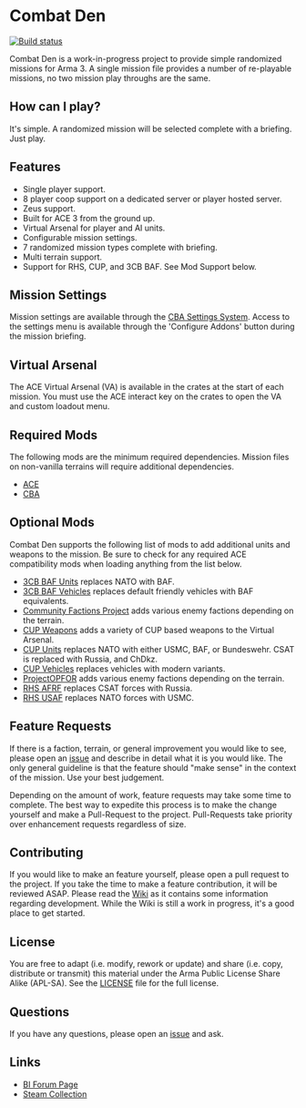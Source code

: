 # Combat Den

[![Build status](https://ci.appveyor.com/api/projects/status/2lqpbhv71sc97ip9/branch/master?svg=true)](https://ci.appveyor.com/project/dpottavio/combatden/branch/master)

Combat Den is a work-in-progress project to provide simple randomized
missions for Arma 3.  A single mission file provides a number of
re-playable missions, no two mission play throughs are the same.

## How can I play?

It's simple.  A randomized mission will be selected complete with a
briefing.  Just play.

## Features
* Single player support.
* 8 player coop support on a dedicated server or player hosted server.
* Zeus support.
* Built for ACE 3 from the ground up.
* Virtual Arsenal for player and AI units.
* Configurable mission settings.
* 7 randomized mission types complete with briefing.
* Multi terrain support.
* Support for RHS, CUP, and 3CB BAF.  See Mod Support below.

## Mission Settings

Mission settings are available through the [CBA Settings
System](url=https://github.com/CBATeam/CBA_A3/wiki/CBA-Settings-System).
Access to the settings menu is available through the 'Configure
Addons' button during the mission briefing.

## Virtual Arsenal

The ACE Virtual Arsenal (VA) is available in the crates at the start
of each mission.  You must use the ACE interact key on the crates to
open the VA and custom loadout menu.

## Required Mods

The following mods are the minimum required dependencies.  Mission
files on non-vanilla terrains will require additional dependencies.

* [ACE](https://steamcommunity.com/sharedfiles/filedetails/?id=463939057)
* [CBA](https://steamcommunity.com/workshop/filedetails/?id=450814997)

## Optional Mods

Combat Den supports the following list of mods to add additional units
and weapons to the mission.  Be sure to check for any required ACE
compatibility mods when loading anything from the list below.

* [3CB BAF Units](https://steamcommunity.com/sharedfiles/filedetails/?id=893346105) replaces NATO with BAF.
* [3CB BAF Vehicles](https://steamcommunity.com/sharedfiles/filedetails/?id=893349825) replaces default friendly vehicles with BAF equivalents.
* [Community Factions Project](https://steamcommunity.com/sharedfiles/filedetails/?id=1369691841) adds various enemy factions depending on the terrain.
* [CUP Weapons](https://steamcommunity.com/sharedfiles/filedetails/?id=497660133) adds a variety of CUP based weapons to the Virtual Arsenal.
* [CUP Units](https://steamcommunity.com/sharedfiles/filedetails/?id=497661914) replaces NATO with either USMC, BAF, or Bundeswehr.  CSAT is replaced with Russia, and ChDkz.
* [CUP Vehicles](https://steamcommunity.com/sharedfiles/filedetails/?id=541888371) replaces vehicles with modern variants.
* [ProjectOPFOR](https://steamcommunity.com/sharedfiles/filedetails/?id=735566597) adds various enemy factions depending on the terrain.
* [RHS AFRF](https://steamcommunity.com/sharedfiles/filedetails/?id=843425103) replaces CSAT forces with Russia.
* [RHS USAF](https://steamcommunity.com/sharedfiles/filedetails/?id=843577117) replaces NATO forces with USMC.

## Feature Requests

If there is a faction, terrain, or general improvement you would like
to see, please open an
[issue](https://github.com/dpottavio/CombatDen/issues) and describe in
detail what it is you would like.  The only general guideline is that
the feature should "make sense" in the context of the mission.  Use
your best judgement.

Depending on the amount of work, feature requests may take some time
to complete.  The best way to expedite this process is to make the
change yourself and make a Pull-Request to the project.  Pull-Requests
take priority over enhancement requests regardless of size.

## Contributing

If you would like to make an feature yourself, please open a pull
request to the project.  If you take the time to make a feature
contribution, it will be reviewed ASAP.  Please read the
[Wiki](https://github.com/dpottavio/CombatDen/wiki) as it contains
some information regarding development.  While the Wiki is still a
work in progress, it's a good place to get started.

## License

You are free to adapt (i.e. modify, rework or update) and share
(i.e. copy, distribute or transmit) this material under the Arma
Public License Share Alike (APL-SA).  See the
[LICENSE](https://github.com/dpottavio/CombatDen/blob/master/LICENCE)
file for the full license.

## Questions

If you have any questions, please open an
[issue](https://github.com/dpottavio/CombatDen/issues) and ask.

## Links

* [BI Forum Page](https://forums.bohemia.net/forums/topic/219387-combat-den/)
* [Steam Collection](https://steamcommunity.com/workshop/filedetails/?id=1491480111)
